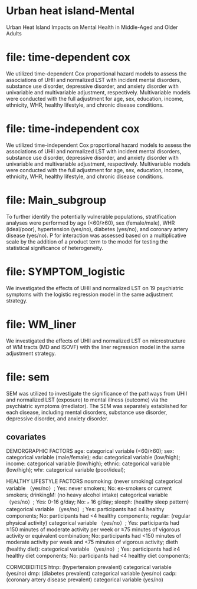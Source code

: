 # Urban heat island-Mental
Urban Heat Island Impacts on Mental Health in Middle-Aged and Older Adults


# file: time-dependent cox
We utilized time-dependent Cox proportional hazard models to assess the associations of UHII and normalized LST with incident mental disorders, substance use disorder, depressive disorder, and anxiety disorder with univariable and multivariable adjustment, respectively. Multivariable models were conducted with the full adjustment for age, sex, education, income, ethnicity, WHR, healthy lifestyle, and chronic disease conditions.


# file: time-independent cox
We utilized time-independent Cox proportional hazard models to assess the associations of UHII and normalized LST with incident mental disorders, substance use disorder, depressive disorder, and anxiety disorder with univariable and multivariable adjustment, respectively. Multivariable models were conducted with the full adjustment for age, sex, education, income, ethnicity, WHR, healthy lifestyle, and chronic disease conditions.


# file: Main_subgroup
To further identify the potentially vulnerable populations, stratification analyses were performed by age (<60/≥60), sex (female/male), WHR (ideal/poor), hypertension (yes/no), diabetes (yes/no), and coronary artery disease (yes/no). P for interaction was assessed based on a multiplicative scale by the addition of a product term to the model for testing the statistical significance of heterogeneity.


# file: SYMPTOM_logistic 
We investigated the effects of UHII and normalized LST on 19 psychiatric symptoms with the logistic regression model in the same adjustment strategy.


# file: WM_liner
We investigated the effects of UHII and normalized LST on microstructure of WM tracts (MD and ISOVF) with the liner regression model in the same adjustment strategy.

# file: sem
SEM was utilized to investigate the significance of the pathways from UHII and normalized LST (exposure) to mental illness (outcome) via the psychiatric symptoms (mediator). The SEM was separately established for each disease, including mental disorders, substance use disorder, depressive disorder, and anxiety disorder.

## covariates
DEMORGRAPHIC FACTORS
age: categorical variable (<60/≥60);
sex: categorical variable (male/female);
edu: categorical variable (low/high);
income: categorical variable (low/high);
ethnic: categorical variable (low/high);
whr: categorical variable (poor/ideal);

HEALTHY LIFESTYLE FACTORS
nosmoking: (never smoking) categorical variable （yes/no）; Yes: never smokers; No: ex-smokers or current smokers;
drinkingM: (no heavy alcohol intake) categorical variable （yes/no）; Yes: 0-16 g/day; No:﹥16 g/day;
sleeph: (healthy sleep pattern) categorical variable （yes/no）; Yes: participants had ≥4 healthy components; No: participants had <4 healthy components;
regular: (regular physical activity) categorical variable （yes/no）; Yes: participants had ≥150 minutes of moderate activity per week or ≥75 minutes of vigorous activity or equivalent combination; No: participants had <150 minutes of moderate activity per week and <75 minutes of vigorous activity;
dieth (healthy diet): categorical variable （yes/no）; Yes: participants had ≥4 healthy diet components; No: participants had <4 healthy diet components;

CORMOBIDITIES
htnp: (hypertension prevalent) categorical variable (yes/no)
dmp: (diabetes prevalent) categorical variable (yes/no)
cadp: (coronary artery disease prevalent) categorical variable (yes/no)
